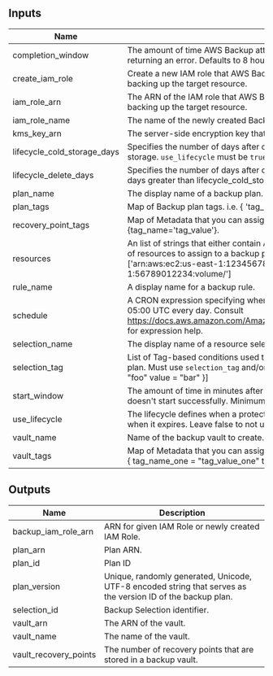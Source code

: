 ## Inputs

| Name | Description | Type | Default | Required |
|------|-------------|:----:|:-----:|:-----:|
| completion\_window | The amount of time AWS Backup attempts a backup before canceling the job and returning an error. Defaults to 8 hours. | string | `"480"` | no |
| create\_iam\_role | Create a new IAM role that AWS Backup uses to authenticate when restoring and backing up the target resource. | string | `"false"` | no |
| iam\_role\_arn | The ARN of the IAM role that AWS Backup uses to authenticate when restoring and backing up the target resource. | string | `""` | no |
| iam\_role\_name | The name of the newly created Backup IAM Role. | string | `""` | no |
| kms\_key\_arn | The server-side encryption key that is used to protect your backups. | string | `""` | no |
| lifecycle\_cold\_storage\_days | Specifies the number of days after creation that a recovery point is moved to cold storage. `use_lifecycle` must be `true`. | string | `""` | no |
| lifecycle\_delete\_days | Specifies the number of days after creation that a recovery point is deleted. Must be 90 days greater than lifecycle_cold_storage_days. `use_lifecycle` must be `true`. | string | `""` | no |
| plan\_name | The display name of a backup plan. | string | n/a | yes |
| plan\_tags | Map of Backup plan tags. i.e. { 'tag_name' = 'tag_value' } | map | `<map>` | no |
| recovery\_point\_tags | Map of Metadata that you can assign to help organize the resources that you create. i.e. {tag_name='tag_value'}. | map | `<map>` | no |
| resources | An list of strings that either contain Amazon Resource Names (ARNs) or match patterns of resources to assign to a backup plan. Must use `selection_tag` and/or `resources`. i.e ['arn:aws:ec2:us-east-1:123456789012:volume/','arn:aws:ec2:us-east-1:56789012234:volume/'] | list | `<list>` | no |
| rule\_name | A display name for a backup rule. | string | n/a | yes |
| schedule | A CRON expression specifying when AWS Backup initiates a backup job. Default is 05:00 UTC every day. Consult https://docs.aws.amazon.com/AmazonCloudWatch/latest/events/ScheduledEvents.html for expression help. | string | `"cron(0 5 * * ? *)"` | no |
| selection\_name | The display name of a resource selection document. | string | n/a | yes |
| selection\_tag | List of Tag-based conditions used to specify a set of resources to assign to a backup plan. Must use `selection_tag` and/or `resources`. i.e.     [{       type = "STRINGEQUALS"       key   = "foo"       value = "bar"     }] | list | `<list>` | no |
| start\_window | The amount of time in minutes after a backup is scheduled before a job is canceled if it doesn't start successfully. Minimum and Default value is 60. Max is 720 (12 Hours). | string | `"60"` | no |
| use\_lifecycle | The lifecycle defines when a protected resource is transitioned to cold storage and when it expires. Leave false to not use cold storage. | string | `"false"` | no |
| vault\_name | Name of the backup vault to create. | string | n/a | yes |
| vault\_tags | Map of Metadata that you can assign to help organize the resources that you create. i.e.   {     tag_name_one = "tag_value_one"     tag_name_two = "tag_value_two"   } | map | `<map>` | no |

## Outputs

| Name | Description |
|------|-------------|
| backup\_iam\_role\_arn | ARN for given IAM Role or newly created IAM Role. |
| plan\_arn | Plan ARN. |
| plan\_id | Plan ID |
| plan\_version | Unique, randomly generated, Unicode, UTF-8 encoded string that serves as the version ID of the backup plan. |
| selection\_id | Backup Selection identifier. |
| vault\_arn | The ARN of the vault. |
| vault\_name | The name of the vault. |
| vault\_recovery\_points | The number of recovery points that are stored in a backup vault. |

